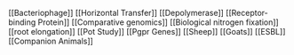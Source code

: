 [[Bacteriophage]]
[[Horizontal Transfer]]
[[Depolymerase]]
[[Receptor-binding Protein]]
[[Comparative genomics]]
[[Biological nitrogen fixation]]
[[root elongation]]
[[Pot Study]]
[[Pgpr Genes]]
[[Sheep]]
[[Goats]]
[[ESBL]]
[[Companion Animals]]
